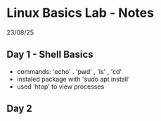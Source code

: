 # Linux Basics Lab - Notes

23/08/25
## Day 1 - Shell Basics
- commands: 'echo' . 'pwd' , 'ls' , 'cd'
- instaled package with 'sudo apt install'
- used 'htop' to view processes 

## Day 2 